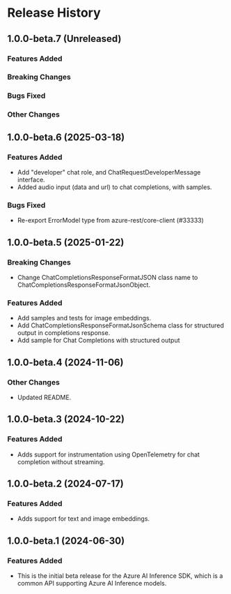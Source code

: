 # Release History

## 1.0.0-beta.7 (Unreleased)

### Features Added

### Breaking Changes

### Bugs Fixed

### Other Changes

## 1.0.0-beta.6 (2025-03-18)

### Features Added

- Add "developer" chat role, and ChatRequestDeveloperMessage interface.
- Added audio input (data and url) to chat completions, with samples.


### Bugs Fixed

* Re-export ErrorModel type from azure-rest/core-client (#33333)

## 1.0.0-beta.5 (2025-01-22)

### Breaking Changes

- Change ChatCompletionsResponseFormatJSON class name to ChatCompletionsResponseFormatJsonObject.

### Features Added

- Add samples and tests for image embeddings.
- Add ChatCompletionsResponseFormatJsonSchema class for structured output in completions response.
- Add sample for Chat Completions with structured output

## 1.0.0-beta.4 (2024-11-06)

### Other Changes

- Updated README.

## 1.0.0-beta.3 (2024-10-22)

### Features Added

- Adds support for instrumentation using OpenTelemetry for chat completion without streaming.

## 1.0.0-beta.2 (2024-07-17)

### Features Added

- Adds support for text and image embeddings.

## 1.0.0-beta.1 (2024-06-30)

### Features Added

- This is the initial beta release for the Azure AI Inference SDK, which is a common API supporting Azure AI Inference models.
